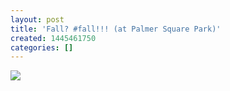```yaml
---
layout: post
title: 'Fall? #fall!!! (at Palmer Square Park)'
created: 1445461750
categories: []
---
```

<img src="http://40.media.tumblr.com/3301b05135be1ce937bd3e05d288ec8c/tumblr_nwl9faYLPx1rsr8w3o1_500.jpg"/><br/><br/>
